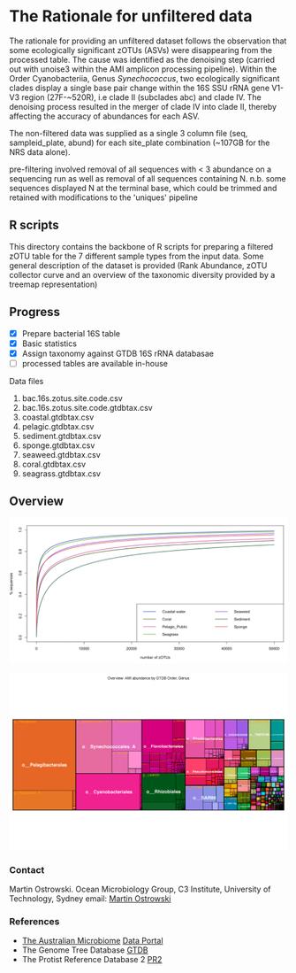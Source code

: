 
# The Rationale for unfiltered data

The rationale for providing an unfiltered dataset follows the observation that some ecologically significant zOTUs (ASVs) were disappearing from the processed table. The cause was identified as the denoising step (carried out with unoise3 within the AMI amplicon processing pipeline). Within the Order Cyanobacteriia, Genus _Synechococcus_, two ecologically significant clades display a single base pair change within the 16S SSU rRNA gene V1-V3 region (27F-~520R), i.e clade II (subclades abc) and clade IV. The denoising process resulted in the merger of clade IV into clade II, thereby affecting the accuracy of abundances for each ASV.

The non-filtered data was supplied as a single 3 column file (seq, sampleid_plate, abund) for each site_plate combination (~107GB for the NRS data alone).

pre-filtering involved removal of all sequences with < 3 abundance on a sequencing run as well as removal of all sequences containing N. n.b. some sequences displayed N at the terminal base, which could be trimmed and retained with modifications to the 'uniques' pipeline

## R scripts

This directory contains the backbone of R scripts for preparing a filtered zOTU table for the 7 different sample types from the input data. Some general description of the dataset is provided (Rank Abundance, zOTU collector curve and an overview of the taxonomic diversity provided by a treemap representation)

## Progress

- [x] Prepare bacterial 16S table
- [x] Basic statistics
- [x] Assign taxonomy against GTDB 16S rRNA databasae
- [ ] processed tables are available in-house

Data files

1. bac.16s.zotus.site.code.csv
2. bac.16s.zotus.site.code.gtdbtax.csv
  2. coastal.gtdbtax.csv
  2. pelagic.gtdbtax.csv
  2. sediment.gtdbtax.csv
  2. sponge.gtdbtax.csv
  2. seaweed.gtdbtax.csv
  2. coral.gtdbtax.csv
  2. seagrass.gtdbtax.csv

## Overview

![zOTU collector curve](images/ami_collector.png)

![non-interactive treemap](images/ami_overview.png)


### Contact

Martin Ostrowski. Ocean Microbiology Group, C3 Institute, University of Technology, Sydney
email: [Martin Ostrowski](martin.ostrowski@uts.edu.au)

### References
* [The Australian Microbiome](https://www.australianmicrobiome.com) [Data Portal](https://data.bioplatforms.com/organization/about/australian-microbiome)
* The Genome Tree Database [GTDB](http://gtdb.ecogenomic.org)
* The Protist Reference Database 2 [PR2](https://github.com/pr2database/pr2database)
